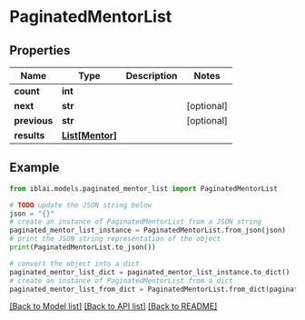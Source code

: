 # PaginatedMentorList


## Properties

Name | Type | Description | Notes
------------ | ------------- | ------------- | -------------
**count** | **int** |  | 
**next** | **str** |  | [optional] 
**previous** | **str** |  | [optional] 
**results** | [**List[Mentor]**](Mentor.md) |  | 

## Example

```python
from iblai.models.paginated_mentor_list import PaginatedMentorList

# TODO update the JSON string below
json = "{}"
# create an instance of PaginatedMentorList from a JSON string
paginated_mentor_list_instance = PaginatedMentorList.from_json(json)
# print the JSON string representation of the object
print(PaginatedMentorList.to_json())

# convert the object into a dict
paginated_mentor_list_dict = paginated_mentor_list_instance.to_dict()
# create an instance of PaginatedMentorList from a dict
paginated_mentor_list_from_dict = PaginatedMentorList.from_dict(paginated_mentor_list_dict)
```
[[Back to Model list]](../README.md#documentation-for-models) [[Back to API list]](../README.md#documentation-for-api-endpoints) [[Back to README]](../README.md)


